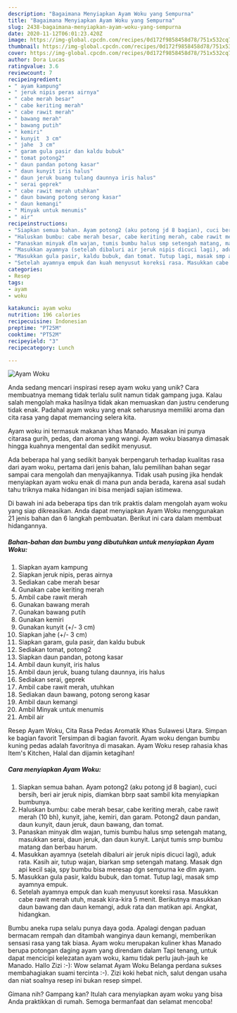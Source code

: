 ```yaml
---
description: "Bagaimana Menyiapkan Ayam Woku yang Sempurna"
title: "Bagaimana Menyiapkan Ayam Woku yang Sempurna"
slug: 2438-bagaimana-menyiapkan-ayam-woku-yang-sempurna
date: 2020-11-12T06:01:23.420Z
image: https://img-global.cpcdn.com/recipes/0d172f9858458d78/751x532cq70/ayam-woku-foto-resep-utama.jpg
thumbnail: https://img-global.cpcdn.com/recipes/0d172f9858458d78/751x532cq70/ayam-woku-foto-resep-utama.jpg
cover: https://img-global.cpcdn.com/recipes/0d172f9858458d78/751x532cq70/ayam-woku-foto-resep-utama.jpg
author: Dora Lucas
ratingvalue: 3.6
reviewcount: 7
recipeingredient:
- " ayam kampung"
- " jeruk nipis peras airnya"
- " cabe merah besar"
- " cabe keriting merah"
- " cabe rawit merah"
- " bawang merah"
- " bawang putih"
- " kemiri"
- " kunyit  3 cm"
- " jahe  3 cm"
- " garam gula pasir dan kaldu bubuk"
- " tomat potong2"
- " daun pandan potong kasar"
- " daun kunyit iris halus"
- " daun jeruk buang tulang daunnya iris halus"
- " serai geprek"
- " cabe rawit merah utuhkan"
- " daun bawang potong serong kasar"
- " daun kemangi"
- " Minyak untuk menumis"
- " air"
recipeinstructions:
- "Siapkan semua bahan. Ayam potong2 (aku potong jd 8 bagian), cuci bersih, beri air jeruk nipis, diamkan bbrp saat sambil kita menyiapkan bumbunya."
- "Haluskan bumbu: cabe merah besar, cabe keriting merah, cabe rawit merah (10 bh), kunyit, jahe, kemiri, dan garam. Potong2 daun pandan, daun kunyit, daun jeruk, daun bawang, dan tomat."
- "Panaskan minyak dlm wajan, tumis bumbu halus smp setengah matang, masukkan serai, daun jeruk, dan daun kunyit. Lanjut tumis smp bumbu matang dan berbau harum."
- "Masukkan ayamnya (setelah dibaluri air jeruk nipis dicuci lagi), aduk rata. Kasih air, tutup wajan, biarkan smp setengah matang. Masak dgn api kecil saja, spy bumbu bisa meresap dgn sempurna ke dlm ayam."
- "Masukkan gula pasir, kaldu bubuk, dan tomat. Tutup lagi, masak smp ayamnya empuk."
- "Setelah ayamnya empuk dan kuah menyusut koreksi rasa. Masukkan cabe rawit merah utuh, masak kira-kira 5 menit. Berikutnya masukkan daun bawang dan daun kemangi, aduk rata dan matikan api. Angkat, hidangkan."
categories:
- Resep
tags:
- ayam
- woku

katakunci: ayam woku 
nutrition: 196 calories
recipecuisine: Indonesian
preptime: "PT25M"
cooktime: "PT52M"
recipeyield: "3"
recipecategory: Lunch

---
```



![Ayam Woku](https://img-global.cpcdn.com/recipes/0d172f9858458d78/751x532cq70/ayam-woku-foto-resep-utama.jpg)

Anda sedang mencari inspirasi resep ayam woku yang unik? Cara membuatnya memang tidak terlalu sulit namun tidak gampang juga. Kalau salah mengolah maka hasilnya tidak akan memuaskan dan justru cenderung tidak enak. Padahal ayam woku yang enak seharusnya memiliki aroma dan cita rasa yang dapat memancing selera kita.

Ayam woku ini termasuk makanan khas Manado. Masakan ini punya citarasa gurih, pedas, dan aroma yang wangi. Ayam woku biasanya dimasak hingga kuahnya mengental dan sedikit menyusut.

Ada beberapa hal yang sedikit banyak berpengaruh terhadap kualitas rasa dari ayam woku, pertama dari jenis bahan, lalu pemilihan bahan segar sampai cara mengolah dan menyajikannya. Tidak usah pusing jika hendak menyiapkan ayam woku enak di mana pun anda berada, karena asal sudah tahu triknya maka hidangan ini bisa menjadi sajian istimewa.


Di bawah ini ada beberapa tips dan trik praktis dalam mengolah ayam woku yang siap dikreasikan. Anda dapat menyiapkan Ayam Woku menggunakan 21 jenis bahan dan 6 langkah pembuatan. Berikut ini cara dalam membuat hidangannya.

<!--inarticleads1-->

##### Bahan-bahan dan bumbu yang dibutuhkan untuk menyiapkan Ayam Woku:

1. Siapkan  ayam kampung
1. Siapkan  jeruk nipis, peras airnya
1. Sediakan  cabe merah besar
1. Gunakan  cabe keriting merah
1. Ambil  cabe rawit merah
1. Gunakan  bawang merah
1. Gunakan  bawang putih
1. Gunakan  kemiri
1. Gunakan  kunyit (+/- 3 cm)
1. Siapkan  jahe (+/- 3 cm)
1. Siapkan  garam, gula pasir, dan kaldu bubuk
1. Sediakan  tomat, potong2
1. Siapkan  daun pandan, potong kasar
1. Ambil  daun kunyit, iris halus
1. Ambil  daun jeruk, buang tulang daunnya, iris halus
1. Sediakan  serai, geprek
1. Ambil  cabe rawit merah, utuhkan
1. Sediakan  daun bawang, potong serong kasar
1. Ambil  daun kemangi
1. Ambil  Minyak untuk menumis
1. Ambil  air


Resep Ayam Woku, Cita Rasa Pedas Aromatik Khas Sulawesi Utara. Simpan ke bagian favorit Tersimpan di bagian favorit. Ayam woku dengan bumbu kuning pedas adalah favoritnya di masakan. Ayam Woku resep rahasia khas Item&#39;s Kitchen, Halal dan dijamin ketagihan! 

<!--inarticleads2-->

##### Cara menyiapkan Ayam Woku:

1. Siapkan semua bahan. Ayam potong2 (aku potong jd 8 bagian), cuci bersih, beri air jeruk nipis, diamkan bbrp saat sambil kita menyiapkan bumbunya.
1. Haluskan bumbu: cabe merah besar, cabe keriting merah, cabe rawit merah (10 bh), kunyit, jahe, kemiri, dan garam. Potong2 daun pandan, daun kunyit, daun jeruk, daun bawang, dan tomat.
1. Panaskan minyak dlm wajan, tumis bumbu halus smp setengah matang, masukkan serai, daun jeruk, dan daun kunyit. Lanjut tumis smp bumbu matang dan berbau harum.
1. Masukkan ayamnya (setelah dibaluri air jeruk nipis dicuci lagi), aduk rata. Kasih air, tutup wajan, biarkan smp setengah matang. Masak dgn api kecil saja, spy bumbu bisa meresap dgn sempurna ke dlm ayam.
1. Masukkan gula pasir, kaldu bubuk, dan tomat. Tutup lagi, masak smp ayamnya empuk.
1. Setelah ayamnya empuk dan kuah menyusut koreksi rasa. Masukkan cabe rawit merah utuh, masak kira-kira 5 menit. Berikutnya masukkan daun bawang dan daun kemangi, aduk rata dan matikan api. Angkat, hidangkan.


Bumbu aneka rupa selalu punya daya goda. Apalagi dengan paduan bermacam rempah dan ditambah wanginya daun kemangi, memberikan sensasi rasa yang tak biasa. Ayam woku merupakan kuliner khas Manado berupa potongan daging ayam yang direndam dalam Tapi tenang, untuk dapat mencicipi kelezatan ayam woku, kamu tidak perlu jauh-jauh ke Manado. Hallo Zizi :-): Wow selamat Ayam Woku Belanga perdana sukses membahagiakan suami tercinta :-). Zizi koki hebat nich, salut dengan usaha dan niat soalnya resep ini bukan resep simpel. 

Gimana nih? Gampang kan? Itulah cara menyiapkan ayam woku yang bisa Anda praktikkan di rumah. Semoga bermanfaat dan selamat mencoba!
